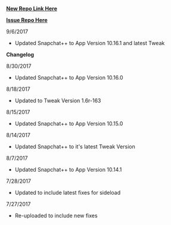 
**[New Repo Link Here](https://github.com/JMccormick264/SnapPP/releases)**

**[Issue Repo Here](https://github.com/eni9889/SC-PP-ISSUES)**

9/6/2017

 - Updated Snapchat++ to App Version 10.16.1 and latest Tweak

**Changelog**

8/30/2017

 - Updated Snapchat++ to App Version 10.16.0

8/18/2017

 - Updated to Tweak Version 1.6r-163


8/15/2017

 - Updated Snapchat++ to App Version 10.15.0

8/14/2017

 - Updated Snapchat++ to it's latest Tweak Version

8/7/2017

 - Updated Snapchat++ to App Version 10.14.1

7/28/2017

 - Updated to include latest fixes for sideload

7/27/2017

 - Re-uploaded to include new fixes
